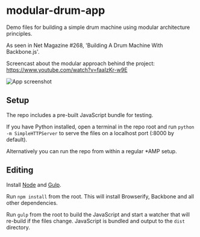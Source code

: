 # modular-drum-app

Demo files for building a simple drum machine using modular architecture principles.

As seen in Net Magazine #268, 'Building A Drum Machine With Backbone.js'.

Screencast about the modular approach behind the project: https://www.youtube.com/watch?v=faaIzKr-w9E

![App screenshot](https://dl.dropboxusercontent.com/u/42386473/modular-drum-app.png)

## Setup

The repo includes a pre-built JavaScript bundle for testing.

If you have Python installed, open a terminal in the repo root and run `python -m SimpleHTTPServer` to serve the files on a localhost port (:8000 by default).

Alternatively you can run the repo from within a regular *AMP setup.

## Editing

Install [Node](https://nodejs.org/) and [Gulp](https://github.com/gulpjs/gulp/blob/master/docs/getting-started.md).

Run `npm install` from the root.  This will install Browserify, Backbone and all other dependencies.

Run `gulp` from the root to build the JavaScript and start a watcher that will re-build if the files change.  JavaScript is bundled and output to the `dist` directory.


